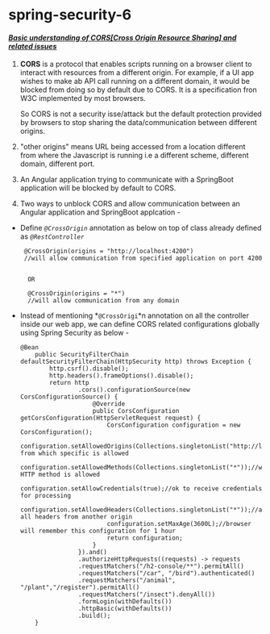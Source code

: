 # spring-security-6
#### _<ins>Basic understanding of CORS[Cross Origin Resource Sharing] and related issues</ins>_

 
1. **CORS** is a protocol that enables scripts running on a browser client to interact with resources from a different origin. For example, if a UI app wishes to make ab API call running on a different domain, it would be blocked from doing so by default due to CORS. It is a specification fron W3C implemented by most browsers.

   So CORS is not a security isse/attack but the default protection provided by browsers to stop sharing the data/communication between different origins.

2. "other origins" means URL being accessed from a location different from where the Javascript is running i.e a different scheme, different domain, different port.

3. An Angular application trying to communicate with a SpringBoot application will be blocked by default to CORS.

4. Two ways to unblock CORS and allow communication between an Angular application and SpringBoot applcation - 

 -  Define _`@CrossOrigin`_ annotation as below on top of class already defined as _`@RestController`_


	     @CrossOrigin(origins = "http://localhost:4200")
         //will allow communication from specified application on port 4200

        
          OR
   
          @CrossOrigin(origins = "*")
          //will allow communication from any domain
          
          
 
 
 
 -  Instead of mentioning *`@CrossOrigi`*n annotation on all the controller inside our web app, we can define CORS related configurations globally using Spring Security as below -
 
        @Bean
            public SecurityFilterChain defaultSecurityFilterChain(HttpSecurity http) throws Exception {
                http.csrf().disable();
                http.headers().frameOptions().disable();
                return http
                        .cors().configurationSource(new CorsConfigurationSource() {
                            @Override
                            public CorsConfiguration getCorsConfiguration(HttpServletRequest request) {
                                CorsConfiguration configuration = new CorsConfiguration();
                                configuration.setAllowedOrigins(Collections.singletonList("http://localhost:4200"));//communication from which specific is allowed
                                configuration.setAllowedMethods(Collections.singletonList("*"));//which HTTP method is allowed
                                configuration.setAllowCredentials(true);//ok to receive credentials for processing
                                configuration.setAllowedHeaders(Collections.singletonList("*"));//allow all headers from another origin
                                configuration.setMaxAge(3600L);//browser will remember this configuration for 1 hour
                                return configuration;
                            }
                        }).and()
                        .authorizeHttpRequests((requests) -> requests
                        .requestMatchers("/h2-console/**").permitAll()
                        .requestMatchers("/car", "/bird").authenticated()
                        .requestMatchers("/animal", "/plant","/register").permitAll()
                        .requestMatchers("/insect").denyAll())
                        .formLogin(withDefaults())
                        .httpBasic(withDefaults())
                        .build();
            }  
          
     
     
        